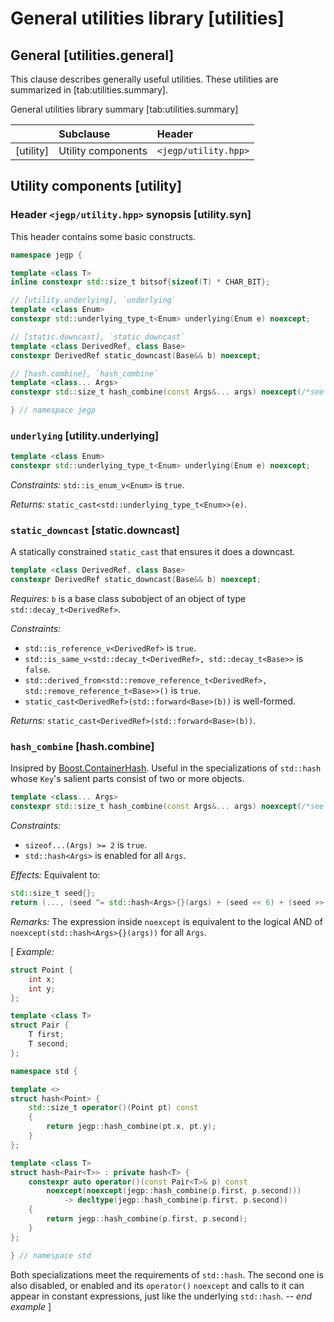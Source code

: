 # General utilities library                                          [utilities]

## General                                                   [utilities.general]

This clause describes generally useful utilities.
These utilities are summarized in [tab:utilities.summary].

   General utilities library summary [tab:utilities.summary]

   |           | Subclause          | Header               |
   | --------- | :----------------- | :------------------- |
   | [utility] | Utility components | `<jegp/utility.hpp>` |

## Utility components                                                  [utility]

### Header `<jegp/utility.hpp>` synopsis                           [utility.syn]

This header contains some basic constructs.

```C++
namespace jegp {

template <class T>
inline constexpr std::size_t bitsof{sizeof(T) * CHAR_BIT};

// [utility.underlying], `underlying`
template <class Enum>
constexpr std::underlying_type_t<Enum> underlying(Enum e) noexcept;

// [static.downcast], `static_downcast`
template <class DerivedRef, class Base>
constexpr DerivedRef static_downcast(Base&& b) noexcept;

// [hash.combine], `hash_combine`
template <class... Args>
constexpr std::size_t hash_combine(const Args&... args) noexcept(/*see below*/);

} // namespace jegp
```

### `underlying`                                            [utility.underlying]

```C++
template <class Enum>
constexpr std::underlying_type_t<Enum> underlying(Enum e) noexcept;
```
_Constraints:_ `std::is_enum_v<Enum>` is `true`.

_Returns:_ `static_cast<std::underlying_type_t<Enum>>(e)`.

### `static_downcast`                                          [static.downcast]

A statically constrained `static_cast`
that ensures it does a downcast.

```C++
template <class DerivedRef, class Base>
constexpr DerivedRef static_downcast(Base&& b) noexcept;
```
_Requires:_ `b` is a base class subobject
of an object of type `std::decay_t<DerivedRef>`.

_Constraints:_
- `std::is_reference_v<DerivedRef>` is `true`.
- `std::is_same_v<std::decay_t<DerivedRef>, std::decay_t<Base>>` is `false`.
- `std::derived_from<std::remove_reference_t<DerivedRef>,
std::remove_reference_t<Base>>()` is `true`.
- `static_cast<DerivedRef>(std::forward<Base>(b))` is well-formed.

_Returns:_ `static_cast<DerivedRef>(std::forward<Base>(b))`.

### `hash_combine`                                                [hash.combine]

Insipred by [Boost.ContainerHash].
Useful in the specializations of `std::hash`
whose `Key`'s salient parts consist of two or more objects.

[Boost.ContainerHash]:
https://www.boost.org/doc/libs/release/doc/html/hash.html

```C++
template <class... Args>
constexpr std::size_t hash_combine(const Args&... args) noexcept(/*see below*/);
```
_Constraints:_
- `sizeof...(Args) >= 2` is `true`.
- `std::hash<Args>` is enabled for all `Args`.

_Effects:_ Equivalent to:
```C++
std::size_t seed{};
return (..., (seed ^= std::hash<Args>{}(args) + (seed << 6) + (seed >> 2)));
```
_Remarks:_ The expression inside `noexcept` is equivalent to
the logical AND of `noexcept(std::hash<Args>{}(args))` for all `Args`.

[ _Example:_
```C++
struct Point {
    int x;
    int y;
};

template <class T>
struct Pair {
    T first;
    T second;
};

namespace std {

template <>
struct hash<Point> {
    std::size_t operator()(Point pt) const
    {
        return jegp::hash_combine(pt.x, pt.y);
    }
};

template <class T>
struct hash<Pair<T>> : private hash<T> {
    constexpr auto operator()(const Pair<T>& p) const
        noexcept(noexcept(jegp::hash_combine(p.first, p.second)))
            -> decltype(jegp::hash_combine(p.first, p.second))
    {
        return jegp::hash_combine(p.first, p.second);
    }
};

} // namespace std
```
Both specializations meet the requirements of `std::hash`.
The second one is also disabled,
or enabled and its `operator()` `noexcept`
and calls to it can appear in constant expressions,
just like the underlying `std::hash`. -- _end example_ ]
